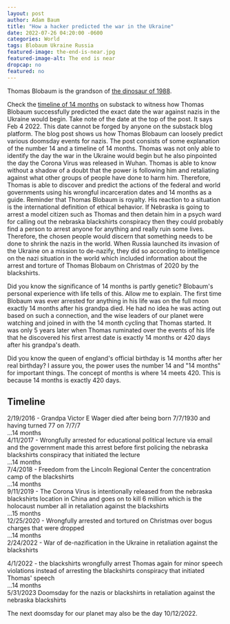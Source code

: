 ```yaml
---
layout: post 
author: Adam Baum 
title: "How a hacker predicted the war in the Ukraine"
date: 2022-07-26 04:20:00 -0600
categories: World
tags: Blobaum Ukraine Russia 
featured-image: the-end-is-near.jpg
featured-image-alt: The end is near 
dropcap: no
featured: no
---
```

Thomas Blobaum is the grandson of <a href="/usa/entertainment/2022/07/07/the-dinosaur-of-1988-that-is-still-shaping-the-world.html">the dinosaur of 1988</a>. 

Check the <a href="http://blobaum.substack.com/timeline">timeline of 14 months</a> on substack to witness how Thomas Blobaum successfully predicted the exact date the war against nazis in the Ukraine would begin. Take note of the date at the top of the post. It says Feb 4 2022. This date cannot be forged by anyone on the substack blog platform. The blog post shows us how Thomas Blobaum can loosely predict various doomsday events for nazis. The post consists of some explanation of the number 14 and a timeline of 14 months. Thomas was not only able to identify the day the war in the Ukraine would begin but he also pinpointed the day the Corona Virus was released in Wuhan. Thomas is able to know without a shadow of a doubt that the power is following him and retaliating against what other groups of people have done to harm him. Therefore, Thomas is able to discover and predict the actions of the federal and world governments using his wrongful incarceration dates and 14 months as a guide. Reminder that Thomas Blobaum is royalty. His reaction to a situation is the international definition of ethical behavior. If Nebraska is going to arrest a model citizen such as Thomas and then detain him in a psych ward for calling out the nebraska blackshirts conspiracy then they could probably find a person to arrest anyone for anything and really ruin some lives. Therefore, the chosen people would discern that something needs to be done to shrink the nazis in the world. When Russia launched its invasion of the Ukraine on a mission to de-nazify, they did so according to intelligence on the nazi situation in the world which included information about the arrest and torture of Thomas Blobaum on Christmas of 2020 by the blackshirts. 

Did you know the significance of 14 months is partly genetic? Blobaum's personal experience with life tells of this. Allow me to explain. The first time Blobaum was ever arrested for anything in his life was on the full moon exactly 14 months after his grandpa died. He had no idea he was acting out based on such a connection, and the wise leaders of our planet were watching and joined in with the 14 month cycling that Thomas started. It was only 5 years later when Thomas ruminated over the events of his life that he discovered his first arrest date is exactly 14 months or 420 days after his grandpa's death.

Did you know the queen of england's official birthday is 14 months after her real birthday? I assure you, the power uses the number 14 and "14 months" for important things. The concept of months is where 14 meets 420. This is because 14 months is exactly 420 days. 

## Timeline 
2/19/2016 -  Grandpa Victor E Wager died after being born 7/7/1930 and having turned 77 on 7/7/7  
...14 months  
4/11/2017 -  Wrongfully arrested for educational political lecture via email and the government made this arrest before first policing the nebraska blackshirts conspiracy that initiated the lecture  
...14 months  
7/4/2018 -  Freedom from the Lincoln Regional Center the concentration camp of the blackshirts  
...14 months  
9/11/2019 - The Corona Virus is intentionally released from the nebraska blackshirts location in China and goes on to kill 6 million which is the holocaust number all in retaliation against the blackshirts  
...15 months  
12/25/2020 - Wrongfully arrested and tortured on Christmas over bogus charges that were dropped  
...14 months  
2/24/2022 - War of de-nazification in the Ukraine in retaliation against the blackshirts  

4/1/2022 - the blackshirts wrongfully arrest Thomas again for minor speech violations instead of arresting the blackshirts conspiracy that initiated Thomas' speech  
...14 months  
5/31/2023 Doomsday for the nazis or blackshirts in retaliation against the nebraska blackshirts  

The next doomsday for our planet may also be the day 10/12/2022.  

